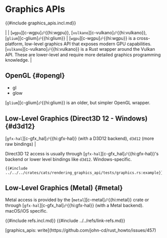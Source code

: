 # Graphics APIs

{{#include graphics_apis.incl.md}}

| | [`wgpu`][c-wgpu]⮳{{hi:wgpu}}, [`vulkano`][c-vulkano]⮳{{hi:vulkano}}, [`glium`][c-glium]⮳{{hi:glium}} | [`wgpu`][c-wgpu]⮳{{hi:wgpu}} is a cross-platform, low-level graphics API that exposes modern GPU capabilities. [`vulkano`][c-vulkano]⮳{{hi:vulkano}} is a Rust wrapper around the Vulkan API. These are lower-level and require more detailed graphics programming knowledge. |

## OpenGL {#opengl}

- gl
- glow

[`glium`][c-glium]⮳{{hi:glium}} is an older, but simpler OpenGL wrapper.

## Low-Level Graphics (Direct3D 12 - Windows) {#d3d12}

[`gfx-hal`][c-gfx_hal]⮳{{hi:gfx-hal}} (with a D3D12 backend), `d3d12` (more raw bindings) |

Direct3D 12 access is usually through [`gfx-hal`][c-gfx_hal]⮳{{hi:gfx-hal}}'s backend or lower level bindings like `d3d12`. Windows-specific.

```rust,editable
{{#include ../../../crates/cats/rendering_graphics_api/tests/graphics.rs:example}}
```

## Low-Level Graphics (Metal) {#metal}

Metal access is provided by the [`metal`][c-metal]⮳{{hi:metal}} crate or through [`gfx-hal`][c-gfx_hal]⮳{{hi:gfx-hal}} (with a Metal backend). macOS/iOS specific.

{{#include refs.incl.md}}
{{#include ../../refs/link-refs.md}}

<div class="hidden">
[graphics_apis: write](https://github.com/john-cd/rust_howto/issues/457)
</div>

